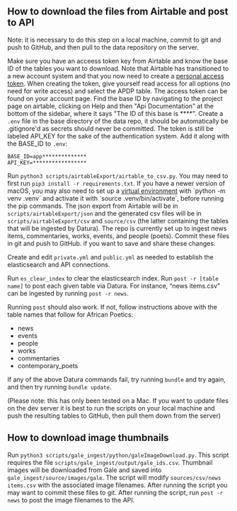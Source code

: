 ## How to download the files from Airtable and post to API

Note: it is necessary to do this step on a local machine, commit to git and push to GitHub, and then pull to the data repository on the server.

Make sure you have an acceess token key from Airtable and know the base ID of the tables you want to download. Note that Airtable has transitioned to a new account system and that you now need to create a [personal access token](https://airtable.com/developers/web/guides/personal-access-tokens). When creating the token, give yourself read access for all options (no need for write access) and select the APDP table. The access token can be found on your account page.
 Find the base ID by navigating to the project page on airtable, clicking on Help and then "Api Documentation" at the bottom of the sidebar, where it says "The ID of this base is ****".   Create a `.env` file in the base directory of the data repo, it should be automatically be .gitignore'd as secrets should never be committed.  The token is still be labeled API_KEY for the sake of the authentication system. Add it along with the BASE_ID to `.env`:
```
BASE_ID=app**************
API_KEY=*****************
```
Run `python3 scripts/airtableExport/airtable_to_csv.py`. You may need to first run `pip3 install -r requirements.txt`. If you have a newer version of macOS, you may also need to set up a [virtual environment]([https://docs.python.org/3/library/venv.html#creating-virtual-environments](https://packaging.python.org/en/latest/guides/installing-using-pip-and-virtual-environments/#create-and-use-virtual-environments)) with `python -m venv .venv` and activate it with `source .venv/bin/activate`, before running the pip commands. The json export from Airtable will be in `scripts/airtableExport/json` and the generated csv files will be in `scripts/airtableExport/csv` and `source/csv` (the latter containing the tables that will be ingested by Datura). The repo is currently set up to ingest news items, commentaries, works, events, and people (poets). Commit these files in git and push to GitHub. if you want to save and share these changes.

Create and edit `private.yml` and `public.yml` as needed to establish the elasticsearch and API connections.

Run `es_clear_index` to clear the elasticsearch index. Run `post -r [table name]` to post each given table via Datura. For instance, “news items.csv” can be ingested by running `post -r news`.

Running `post` should also work. If not, follow instructions above with the table names that follow for African Poetics:
   - news
   - events
   - people
   - works
   - commentaries
   - contemporary_poets

If any of the above Datura commands fail, try running `bundle` and try again, and then try running `bundle update`.

(Please note: this has only been tested on a Mac. If you want to update files on the dev server it is best to run the scripts on your local machine and push the resulting tables to GitHub, then pull them down from the server)

## How to download image thumbnails

Run `python3 scripts/gale_ingest/python/galeImageDownload.py`. This script requires the file `scripts/gale_ingest/output/gale_ids.csv`. Thumbnail images will be downloaded from Gale and saved into `gale_ingest/source/images/gale`. The script will modify `sources/csv/news items.csv` with the associated image filenames. After running the script you may want to commit these files to git. After running the script, run `post -r news` to post the image filenames to the API.
